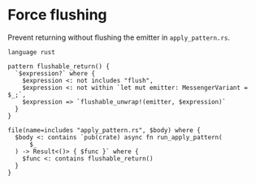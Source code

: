 # Force flushing

Prevent returning without flushing the emitter in `apply_pattern.rs`.

```grit
language rust

pattern flushable_return() {
  `$expression?` where {
    $expression <: not includes "flush",
    $expression <: not within `let mut emitter: MessengerVariant = $_;`,
    $expression => `flushable_unwrap!(emitter, $expression)`
  }
}

file(name=includes "apply_pattern.rs", $body) where {
  $body <: contains `pub(crate) async fn run_apply_pattern(
      $_
  ) -> Result<()> { $func }` where {
    $func <: contains flushable_return()
  }
}
```
